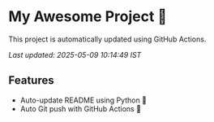 # My Awesome Project 🚀

This project is automatically updated using GitHub Actions.

_Last updated: 2025-05-09 10:14:49 IST_

## Features
- Auto-update README using Python 🐍
- Auto Git push with GitHub Actions 🤖
